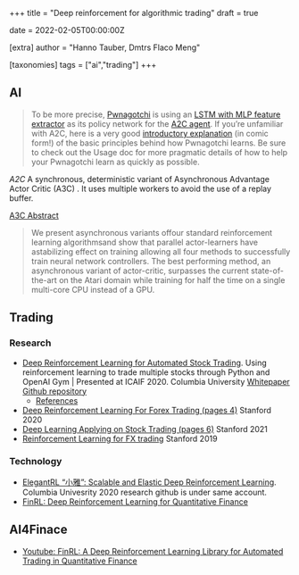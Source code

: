 +++
title = "Deep reinforcement for algorithmic trading"
draft = true

date = 2022-02-05T00:00:00Z

[extra]
author = "Hanno Tauber, Dmtrs Flaco Meng"

[taxonomies]
tags = ["ai","trading"]
+++

## AI

>To be more precise, [Pwnagotchi](https://pwnagotchi.ai/intro/) is using an [LSTM with MLP feature extractor](https://stable-baselines.readthedocs.io/en/master/modules/policies.html#stable_baselines.common.policies.MlpLstmPolicy) as its policy network for the [A2C agent](https://stable-baselines.readthedocs.io/en/master/modules/a2c.html). If you’re unfamiliar with A2C, here is a very good [introductory explanation](https://hackernoon.com/intuitive-rl-intro-to-advantage-actor-critic-a2c-4ff545978752) (in comic form!) of the basic principles behind how Pwnagotchi learns. Be sure to check out the Usage doc for more pragmatic details of how to help your Pwnagotchi learn as quickly as possible.

*A2C* A synchronous, deterministic variant of Asynchronous Advantage Actor Critic (A3C) . It uses multiple workers to avoid the use of a replay buffer.

[A3C Abstract](https://arxiv.org/pdf/1602.01783.pdf)
> We present asynchronous variants offour standard reinforcement learning algorithmsand show that parallel actor-learners have astabilizing effect on training allowing all four methods to successfully train neural network controllers. The best performing method, an asynchronous variant of actor-critic, surpasses the current state-of-the-art on the Atari domain while training for half the time on a single multi-core CPU instead of a GPU.

## Trading

### Research
- [Deep Reinforcement Learning for Automated Stock Trading](https://towardsdatascience.com/deep-reinforcement-learning-for-automated-stock-trading-f1dad0126a02). Using reinforcement learning to trade multiple stocks through Python and OpenAI Gym | Presented at ICAIF 2020. Columbia University [Whitepaper](https://deliverypdf.ssrn.com/delivery.php?ID=600090118106119102075091075107125069101037019087067074070003087094099127010082067124050026032061006034030081070116100067074119029029009051050010064014122016016077022046085012008125026126095113097072073014112085080109078107087116064086086124009004104064&EXT=pdf&INDEX=TRUE) [Github repository](https://github.com/Albert-Z-Guo/Deep-Reinforcement-Stock-Trading)
  - [References](https://github.com/Albert-Z-Guo/Deep-Reinforcement-Stock-Trading#references)
- [Deep Reinforcement Learning For Forex Trading (pages 4)](https://cs230.stanford.edu/projects_fall_2020/reports/55813822.pdf) Stanford 2020
- [Deep Learning Applying on Stock Trading (pages 6)](https://cs230.stanford.edu/projects_spring_2021/reports/74.pdf) Stanford 2021
- [Reinforcement Learning for FX trading](https://web.stanford.edu/class/msande448/2019/Final_reports/gr2.pdf) Stanford 2019


### Technology
- [ElegantRL “小雅”: Scalable and Elastic Deep Reinforcement Learning](https://github.com/AI4Finance-Foundation/ElegantRL). Columbia Univesrity 2020 research github is under same account.
- [FinRL: Deep Reinforcement Learning for Quantitative Finance](https://github.com/AI4Finance-Foundation/FinRL)

## AI4Finace
- [Youtube: FinRL: A Deep Reinforcement Learning Library for Automated Trading in Quantitative Finance](https://www.youtube.com/watch?v=ZSGJjtM-5jA)
